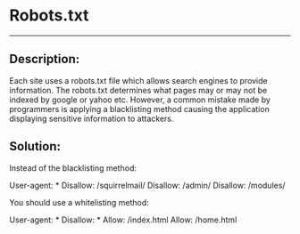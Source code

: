 # Robots.txt
-------

## Description:

Each site uses a robots.txt file which allows search engines to provide information.
The robots.txt determines what pages may or may not be indexed by google or yahoo etc.
However, a common mistake made by programmers is applying a blacklisting method causing
the application displaying sensitive information to attackers.


## Solution:

Instead of the blacklisting method:

User-agent: *
Disallow: /squirrelmail/
Disallow: /admin/
Disallow: /modules/

You should use a whitelisting method:

User-agent: *
Disallow: *
Allow: /index.html
Allow: /home.html
